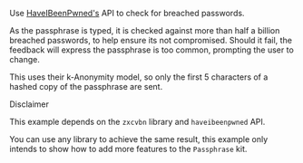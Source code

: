 Use <a href='https://haveibeenpwned.com/Passwords'>HaveIBeenPwned's</a> API to check for breached passwords.

As the passphrase is typed, it is checked against more than half a billion breached passwords, to help ensure its not compromised.
Should it fail, the feedback will express the passphrase is too common, prompting the user to change.

This uses their k-Anonymity model, so only the first 5 characters of a hashed copy of the passphrase are sent.

<div class="pb_pill_kit_warning"><div class="pb_title_kit_size_4 pb_pill_text">Disclaimer</div></div>

This example depends on the `zxcvbn` library and `haveibeenpwned` API.

You can use any library to achieve the same result, this example only intends to show how to add more features to the `Passphrase` kit.
